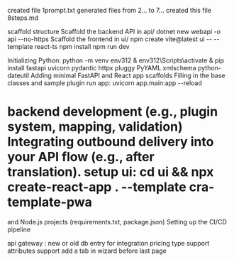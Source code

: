 created file 1prompt.txt
generated files from 2... to 7...
created this file 8steps.md

scaffold structure
Scaffold the backend API in api/
    dotnet new webapi -o api --no-https
Scaffold the frontend in ui/ 
     npm create vite@latest ui -- --template react-ts
     npm install
     npm run dev
     
Initializing Python:    python -m venv env312 & env312\Scripts\activate & pip install fastapi uvicorn pydantic httpx pluggy PyYAML xmlschema python-dateutil
Adding minimal FastAPI and React app scaffolds
Filling in the base classes and sample plugin
run app: uvicorn app.main:app --reload

backend development (e.g., plugin system, mapping, validation)
Integrating outbound delivery into your API flow (e.g., after translation).
setup ui: cd ui && npx create-react-app . --template cra-template-pwa
==
 and Node.js projects (requirements.txt, package.json)
Setting up the CI/CD pipeline





api gateway : new or old
db entry for integration
pricing type support
attributes support
add a tab in wizard before last page


